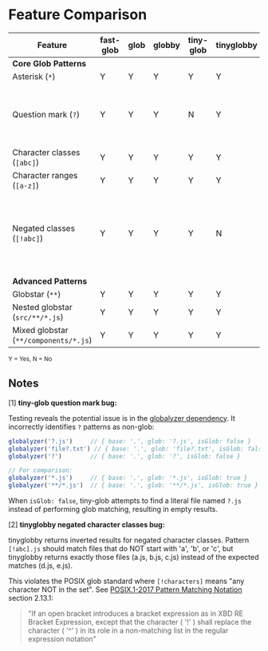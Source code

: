 # Feature Comparison

| Feature | fast-glob | glob | globby | tiny-glob | tinyglobby | Note |
|---------|-----------|------|--------|-----------|------------|------|
| **Core Glob Patterns** |
| Asterisk (`*`) | Y | Y | Y | Y | Y | |
| Question mark (`?`) | Y | Y | Y | N | Y | tiny-glob: globalyzer doesn't recognize ? as glob pattern [1] |
| Character classes (`[abc]`) | Y | Y | Y | Y | Y | |
| Character ranges (`[a-z]`) | Y | Y | Y | Y | Y | |
| Negated classes (`[!abc]`) | Y | Y | Y | Y | N | tinyglobby: returns inverted results for negated character classes [2] |
| **Advanced Patterns** |
| Globstar (`**`) | Y | Y | Y | Y | Y | |
| Nested globstar (`src/**/*.js`) | Y | Y | Y | Y | Y | |
| Mixed globstar (`**/components/*.js`) | Y | Y | Y | Y | Y | |

<sub>Y = Yes, N = No</sub>

## Notes

[1] **tiny-glob question mark bug:**

Testing reveals the potential issue is in the [globalyzer dependency](https://www.npmjs.com/package/globalyzer). It incorrectly identifies `?` patterns as non-glob:

```javascript
globalyzer('?.js')     // { base: '.', glob: '?.js', isGlob: false }
globalyzer('file?.txt') // { base: '.', glob: 'file?.txt', isGlob: false }
globalyzer('?')        // { base: '.', glob: '?', isGlob: false }

// For comparison:
globalyzer('*.js')     // { base: '.', glob: '*.js', isGlob: true }
globalyzer('**/*.js')  // { base: '.', glob: '**/*.js', isGlob: true }
```

When `isGlob: false`, tiny-glob attempts to find a literal file named `?.js` instead of performing glob matching, resulting in empty results.

[2] **tinyglobby negated character classes bug:**

tinyglobby returns inverted results for negated character classes. Pattern `[!abc].js` should match files that do NOT start with 'a', 'b', or 'c', but tinyglobby returns exactly those files (a.js, b.js, c.js) instead of the expected matches (d.js, e.js).

This violates the POSIX glob standard where `[!characters]` means "any character NOT in the set". See [POSIX.1-2017 Pattern Matching Notation](https://pubs.opengroup.org/onlinepubs/9699919799/utilities/V3_chap02.html#tag_18_13_01) section 2.13.1:

> "If an open bracket introduces a bracket expression as in XBD RE Bracket Expression, except that the <exclamation-mark> character ( '!' ) shall replace the <circumflex> character ( '^' ) in its role in a non-matching list in the regular expression notation"
